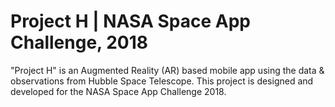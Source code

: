 # Project H | NASA Space App Challenge, 2018
"Project H" is an Augmented Reality (AR) based mobile app using the data &amp; observations from Hubble Space Telescope. This project is designed and developed for the NASA Space App Challenge 2018.
